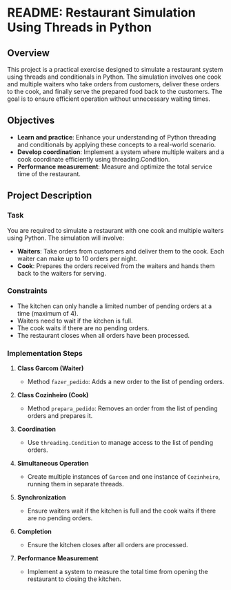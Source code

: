 # README: Restaurant Simulation Using Threads in Python

## Overview

This project is a practical exercise designed to simulate a restaurant system using threads and conditionals in Python. The simulation involves one cook and multiple waiters who take orders from customers, deliver these orders to the cook, and finally serve the prepared food back to the customers. The goal is to ensure efficient operation without unnecessary waiting times.

## Objectives

- **Learn and practice**: Enhance your understanding of Python threading and conditionals by applying these concepts to a real-world scenario.
- **Develop coordination**: Implement a system where multiple waiters and a cook coordinate efficiently using threading.Condition.
- **Performance measurement**: Measure and optimize the total service time of the restaurant.

## Project Description

### Task

You are required to simulate a restaurant with one cook and multiple waiters using Python. The simulation will involve:
- **Waiters**: Take orders from customers and deliver them to the cook. Each waiter can make up to 10 orders per night.
- **Cook**: Prepares the orders received from the waiters and hands them back to the waiters for serving.

### Constraints

- The kitchen can only handle a limited number of pending orders at a time (maximum of 4).
- Waiters need to wait if the kitchen is full.
- The cook waits if there are no pending orders.
- The restaurant closes when all orders have been processed.

### Implementation Steps

1. **Class Garcom (Waiter)**
   - Method `fazer_pedido`: Adds a new order to the list of pending orders.
   
2. **Class Cozinheiro (Cook)**
   - Method `prepara_pedido`: Removes an order from the list of pending orders and prepares it.
   
3. **Coordination**
   - Use `threading.Condition` to manage access to the list of pending orders.
   
4. **Simultaneous Operation**
   - Create multiple instances of `Garcom` and one instance of `Cozinheiro`, running them in separate threads.

5. **Synchronization**
   - Ensure waiters wait if the kitchen is full and the cook waits if there are no pending orders.

6. **Completion**
   - Ensure the kitchen closes after all orders are processed.
   
7. **Performance Measurement**
   - Implement a system to measure the total time from opening the restaurant to closing the kitchen.


